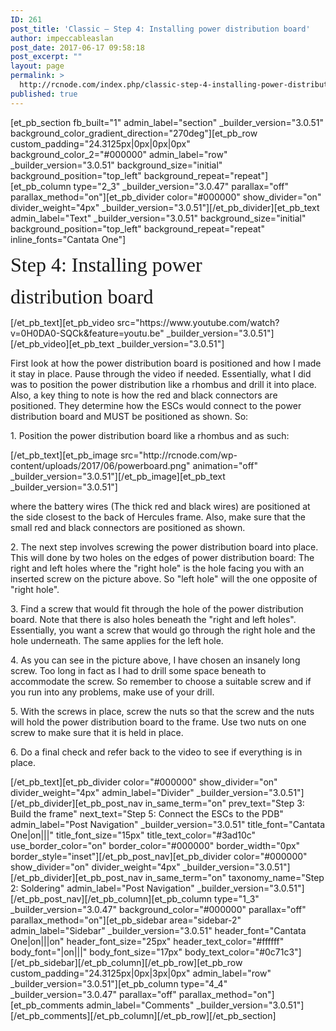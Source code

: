 ```yaml
---
ID: 261
post_title: 'Classic – Step 4: Installing power distribution board'
author: impeccableaslan
post_date: 2017-06-17 09:58:18
post_excerpt: ""
layout: page
permalink: >
  http://rcnode.com/index.php/classic-step-4-installing-power-distribution-board/
published: true
---
```

[et_pb_section fb_built="1" admin_label="section" _builder_version="3.0.51" background_color_gradient_direction="270deg"][et_pb_row custom_padding="24.3125px|0px|0px|0px" background_color_2="#000000" admin_label="row" _builder_version="3.0.51" background_size="initial" background_position="top_left" background_repeat="repeat"][et_pb_column type="2_3" _builder_version="3.0.47" parallax="off" parallax_method="on"][et_pb_divider color="#000000" show_divider="on" divider_weight="4px" _builder_version="3.0.51"][/et_pb_divider][et_pb_text admin_label="Text" _builder_version="3.0.51" background_size="initial" background_position="top_left" background_repeat="repeat" inline_fonts="Cantata One"]<p class=""><span style="font-family: 'Cantata One';"><span style="font-size: 32px;">Step 4: Installing power </span></span></p>
<p class=""><span style="font-family: 'Cantata One';"><span style="font-size: 32px;">distribution board</span></span></p>[/et_pb_text][et_pb_video src="https://www.youtube.com/watch?v=0H0DA0-SQCk&feature=youtu.be" _builder_version="3.0.51"][/et_pb_video][et_pb_text _builder_version="3.0.51"]<p>First look at how the power distribution board is positioned and how I made it stay in place. Pause through the video if needed. Essentially, what I did was to position the power distribution like a rhombus and drill it into place. Also, a key thing to note is how the red and black connectors are positioned. They determine how the ESCs would connect to the power distribution board and MUST be positioned as shown. So:</p>
<p>1. Position the power distribution board like a rhombus and as such:</p>[/et_pb_text][et_pb_image src="http://rcnode.com/wp-content/uploads/2017/06/powerboard.png" animation="off" _builder_version="3.0.51"][/et_pb_image][et_pb_text _builder_version="3.0.51"]<p>where the battery wires (The thick red and black wires) are positioned at the side closest to the back of Hercules frame. Also, make sure that the small red and black connectors are positioned as shown.</p>
<p>2. The next step involves screwing the power distribution board into place. This will done by two holes on the edges of power distribution board: The right and left holes where the "right hole" is the hole facing you with an inserted screw on the picture above. So "left hole" will the one opposite of "right hole".</p>
<p>3. Find a screw that would fit through the hole of the power distribution board. Note that there is also holes beneath the "right and left holes". Essentially, you want a screw that would go through the right hole and the hole underneath. The same applies for the left hole.</p>
<p>4. As you can see in the picture above, I have chosen an insanely long screw. Too long in fact as I had to drill some space beneath to accommodate the screw. So remember to choose a suitable screw and if you run into any problems, make use of your drill.</p>
<p class="">5. With the screws in place, screw the nuts so that the screw and the nuts will hold the power distribution board to the frame. Use two nuts on one screw to make sure that it is held in place.</p>
<p class="">6. Do a final check and refer back to the video to see if everything is in place.</p>[/et_pb_text][et_pb_divider color="#000000" show_divider="on" divider_weight="4px" admin_label="Divider" _builder_version="3.0.51"][/et_pb_divider][et_pb_post_nav in_same_term="on" prev_text="Step 3: Build the frame" next_text="Step 5: Connect the ESCs to the PDB" admin_label="Post Navigation" _builder_version="3.0.51" title_font="Cantata One|on|||" title_font_size="15px" title_text_color="#3ad10c" use_border_color="on" border_color="#000000" border_width="0px" border_style="inset"][/et_pb_post_nav][et_pb_divider color="#000000" show_divider="on" divider_weight="4px" _builder_version="3.0.51"][/et_pb_divider][et_pb_post_nav in_same_term="on" taxonomy_name="Step 2: Soldering" admin_label="Post Navigation" _builder_version="3.0.51"][/et_pb_post_nav][/et_pb_column][et_pb_column type="1_3" _builder_version="3.0.47" background_color="#000000" parallax="off" parallax_method="on"][et_pb_sidebar area="sidebar-2" admin_label="Sidebar" _builder_version="3.0.51" header_font="Cantata One|on|||on" header_font_size="25px" header_text_color="#ffffff" body_font="|on|||" body_font_size="17px" body_text_color="#0c71c3"][/et_pb_sidebar][/et_pb_column][/et_pb_row][et_pb_row custom_padding="24.3125px|0px|3px|0px" admin_label="row" _builder_version="3.0.51"][et_pb_column type="4_4" _builder_version="3.0.47" parallax="off" parallax_method="on"][et_pb_comments admin_label="Comments" _builder_version="3.0.51"][/et_pb_comments][/et_pb_column][/et_pb_row][/et_pb_section]